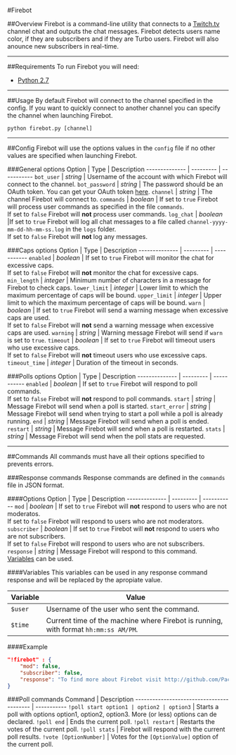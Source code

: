 #Firebot

##Overview
Firebot is a command-line utility that connects to a [Twitch.tv](http://www.twitch.tv) channel chat and outputs the chat messages. Firebot detects users name color, if they are subscribers and if they are Turbo users. Firebot will also anounce new subscribers in real-time.

***

##Requirements
To run Firebot you will need:
+ [Python 2.7](https://www.python.org/downloads/)

***

##Usage
By default Firebot will connect to the channel specified in the config. If you want to quickly connect to another channel you can specify the channel when launching Firebot.
```
python firebot.py [channel]
```

***

##Config
Firebot will use the options values in the `config` file if no other values are specified when launching Firebot.

###General options
Option         | Type      | Description
-------------- | --------- | -----------
`bot_user`     | *string*  | Username of the account with which Firebot will connect to the channel.
`bot_password` | *string*  | The password should be an OAuth token. You can get your OAuth token [here](http://www.twitchapps.com/tmi/).
`channel`      | *string*  | The channel Firebot will connect to.
`commands`     | *boolean* | If set to `true` Firebot will process user commands as specified in the file `commands`.<br>If set to `false` Firebot will **not** process user commands.
`log_chat`     | *boolean* |If set to `true` Firebot will log all chat messages to a file called `channel-yyyy-mm-dd-hh-mm-ss.log` in the `logs` folder.<br>If set to `false` Firebot will **not** log any messages.

###Caps options
Option         | Type      | Description
-------------- | --------- | -----------
`enabled`      | *boolean* | If set to `true` Firebot will monitor the chat for excessive caps.<br>If set to `false` Firebot will **not** monitor the chat for excessive caps.
`min_length`   | *integer* | Minimum number of characters in a message for Firebot to check caps.
`lower_limit`  | *integer* | Lower limit to which the maximum percentage of caps will be bound.
`upper_limit`  | *integer* | Upper limit to which the maximum percentage of caps will be bound.
`warn`         | *boolean* | If set to `true` Firebot will send a warning message when excessive caps are used.<br>If set to `false` Firebot will **not** send a warning message when excessive caps are used.
`warning`      | *string*  | Warning message Firebot will send if `warn` is set to `true`.
`timeout`      | *boolean* | If set to `true` Firebot will timeout users who use excessive caps.<br>If set to `false` Firebot will **not** timeout users who use excessive caps.
`timeout_time` | *integer* | Duration of the timeout in seconds.

###Polls options
Option         | Type      | Description
-------------- | --------- | -----------
`enabled`      | *boolean* | If set to `true` Firebot will respond to poll commands.<br>If set to `false` Firebot will **not** respond to poll commands.
`start`        | *string*  | Message Firebot will send when a poll is started.
`start_error`  | *string*  | Message Firebot will send when trying to start a poll while a poll is already running.
`end`          | *string*  | Message Firebot will send when a poll is ended.
`restart`      | *string*  | Message Firebot will send when a poll is restarted.
`stats`        | *string*  | Message Firebot will send when the poll stats are requested.

***

##Commands
All commands must have all their options specified to prevents errors.

###Response commands
Response commands are defined in the `commands` file in JSON format.

####Options
Option         | Type      | Description
-------------- | --------- | -----------
`mod`          | *boolean* | If set to `true` Firebot will **not** respond to users who are not moderatos.<br>If set to `false` Firebot will respond to users who are not moderators.
`subscriber`   | *boolean* | If set to `true` Firebot will **not** respond to users who are not subscribers.<br>If set to `false` Firebot will respond to users who are not subscribers.
`response`     | *string*  | Message Firebot will respond to this command.<br>[Variables](#variables) can be used.

####Variables
This variables can be used in any response command response and will be replaced by the apropiate value.

Variable | Value
-------- | -------
`$user`  | Username of the user who sent the command.
`$time`  | Current time of the machine where Firebot is running, with format `hh:mm:ss AM/PM`.

####Example
```json
"!firebot" : {
	"mod": false,
	"subscriber": false,
	"response": "To find more about Firebot visit http://github.com/PacoHobi/Twitch-Firebot"
}
```
###Poll commands
Command                                   | Description
----------------------------------------- | -----------
`!poll start option1 | option2 | option3` | Starts a poll with options option1, option2, option3. More (or less) options can de declared.
`!poll end`                               | Ends the current poll.
`!poll restart`                           | Restarts the votes of the current poll.
`!poll stats`                             | Firebot will respond with the current poll results.
`!vote [OptionNumber]`                    | Votes for the `[OptionValue]` option of the current poll.